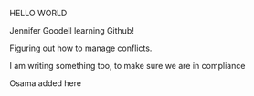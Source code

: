 HELLO WORLD

Jennifer Goodell learning Github!

Figuring out how to manage conflicts.

I am writing something too, to make sure we are in compliance

Osama added here
